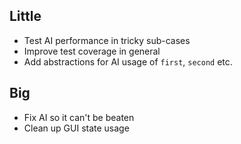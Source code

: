## Little
- Test AI performance in tricky sub-cases
- Improve test coverage in general
- Add abstractions for AI usage of `first`, `second` etc.

## Big
- Fix AI so it can't be beaten
- Clean up GUI state usage
